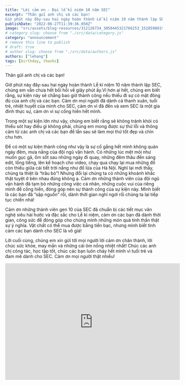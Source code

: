 ```yaml
---
title: "Lời cảm ơn - Đại lễ kỉ niệm 10 năm SEC"
excerpt: "Thân gửi anh chị và các bạn!
Giờ phút này đây-sau hai ngày hoàn thành Lễ kỉ niệm 10 năm thành lập SEC, chúng em vẫn chưa hết bồi hồi về giây phút ấy.Vì hơn ai hết, chúng em biết rằng, sự kiện này sẽ chẳng bao giờ thành công nếu thiếu đi sự có mặt đông đủ của anh chị và các bạn. Cảm ơn mọi người đã dành cả thanh xuân, tuổi trẻ, nhiệt huyết của mình cho SEC, cảm ơn vì đã đến và xem SEC là một gia đình thực sự, cảm ơn vì sự cống hiến hết mình."
publishDate: "2022-06-27T11:39:36.050Z"
image: "src/assets/blog-resources/312126734_3050445321766253_1528598919938848721_n.jpg"
# category slug: choose from "./src/data/category.js"
category: "announcement"
# remove this line to publish
# draft: true
# author slug: choose from "./src/data/authors.js"
authors: ["lehang"]
tags: [birthday, thanks]
---
```

Thân gửi anh chị và các bạn!

Giờ phút này đây-sau hai ngày hoàn thành Lễ kỉ niệm 10 năm thành lập SEC, chúng em vẫn chưa hết bồi hồi về giây phút ấy.Vì hơn ai hết, chúng em biết rằng, sự kiện này sẽ chẳng bao giờ thành công nếu thiếu đi sự có mặt đông đủ của anh chị và các bạn. Cảm ơn mọi người đã dành cả thanh xuân, tuổi trẻ, nhiệt huyết của mình cho SEC, cảm ơn vì đã đến và xem SEC là một gia đình thực sự, cảm ơn vì sự cống hiến hết mình.

Trong một sự kiện lớn như vậy, chúng em biết rằng sẽ không tránh khỏi có thiếu sót hay điều gì không phải, chúng em mong được sự thứ lỗi và thông cảm từ các anh chị và các bạn để lần sau sẽ làm mọi thứ tốt đẹp và chỉn chu hơn.

Để có một sự kiện thành công như vậy là sự cố gắng hết mình không quản ngày đêm, mưa nắng của đội ngũ vận hành. Có những lúc mệt mỏi như muốn gục gã, ốm sốt sau những ngày đi quay, những đêm thâu đến sáng edit, lồng tiếng, lên kế hoạch cho video, chạy qua chạy lại mua những đồ còn thiếu giữa cái tiết trời nắng như đổ lửa của Hà Nội. Nghĩ lại mới thấy, chúng ta thiệt là “trâu bò”! Nhưng đổi lại chúng ta có những khoảnh khắc thật tuyệt ở bên nhau đúng không ạ. Cảm ơn những thành viên của đội ngũ vận hành đã tạm bỏ những công việc cá nhân, những cuộc vui của riêng mình để cống hiến, đóng góp nên sự thành công của sự kiện này. Mình biết là các bạn đã “sập nguồn” rồi, dành thời gian nghỉ ngơi rồi chúng ta lại tiếp tục chiến nhá!

Cảm ơn những thành viên gen 10 của SEC đã chuẩn bị các tiết mục văn nghệ siêu hài hước và đặc sắc cho Lễ kỉ niệm, cảm ơn các bạn đã dành thời gian, công sức để đóng góp cho chúng mình những món quà tinh thần thật sự ý nghĩa. Vật chất có thể mua được bằng tiền bạc, nhưng mình biết tình cảm các bạn dành cho SEC là vô giá!

Lời cuối cùng, chúng em xin gửi tới mọi người lời cảm ơn chân thành, lời chúc sức khỏe, may mắn và những cái ôm nồng nhiệt nhất! Chúc các anh chị công tác, học tập tốt, chúc các bạn luôn cháy hết mình vì tuổi trẻ và đam mê dành cho SEC. Cảm ơn mọi người thật nhiều!

<iframe src="https://www.facebook.com/plugins/video.php?height=373&href=https%3A%2F%2Fwww.facebook.com%2F100063807885189%2Fvideos%2F1055920172462289%2F&show_text=false&width=560&t=0" width="560" height="373" class="w-full" style="border:none;overflow:hidden" scrolling="no" frameborder="0" allowfullscreen="true" allow="autoplay; clipboard-write; encrypted-media; picture-in-picture; web-share" allowFullScreen="true"></iframe>
